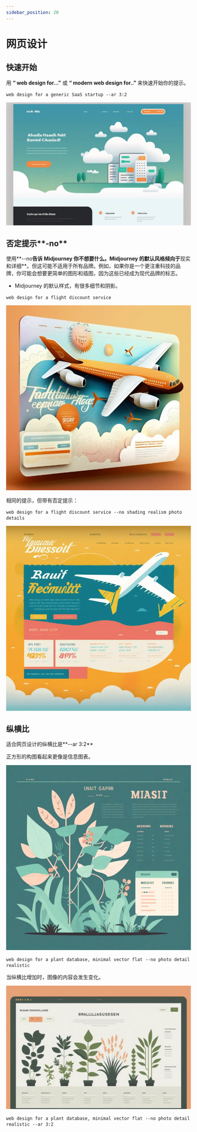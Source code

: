 ```yaml
---
sidebar_position: 20
---
```


# 网页设计

## 快速开始

用 **“ web design for...”** 或 **“ modern web design for..”** 来快速开始你的提示。

```text
web design for a generic SaaS startup --ar 3:2
```

![web1](./img/web1.webp)

## 否定提示**-no**

使用**--no**告诉 Midjourney 你不想要什么。Midjourney 的默认风格倾向于**现实和详细**。但这可能不适用于所有品牌。例如，如果你是一个更注重科技的品牌，你可能会想要更简单的图形和插图，因为这些已经成为现代品牌的标志。

- Midjourney 的默认样式，有很多细节和阴影。

```text
web design for a flight discount service
```

![web2](./img/web2.webp)

相同的提示，但带有否定提示：

```text
web design for a flight discount service --no shading realism photo details
```

![web3](./img/web3.webp)

## 纵横比

适合网页设计的纵横比是**--ar 3:2**

正方形的构图看起来更像是信息图表。

![web4](./img/web4.webp)

```text
web design for a plant database, minimal vector flat --no photo detail realistic
```

当纵横比增加时，图像的内容会发生变化。

![web5](./img/web5.webp)

```text
web design for a plant database, minimal vector flat --no photo detail realistic --ar 3:2
```